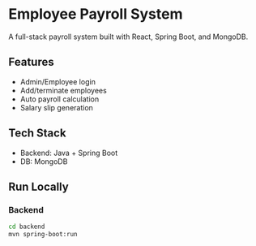# Employee Payroll System

A full-stack payroll system built with React, Spring Boot, and MongoDB.

## Features
- Admin/Employee login
- Add/terminate employees
- Auto payroll calculation
- Salary slip generation

## Tech Stack
- Backend: Java + Spring Boot
- DB: MongoDB

## Run Locally
### Backend
```bash
cd backend
mvn spring-boot:run
